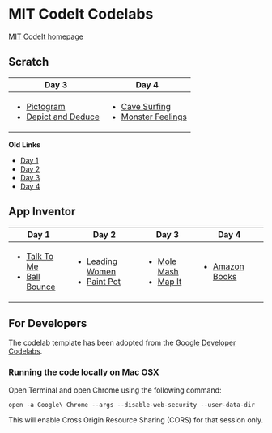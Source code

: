 # MIT CodeIt Codelabs
[MIT CodeIt homepage](http://codeit.mit.edu/)

## Scratch

| Day 3 | Day 4 |
| --- | --- |
| <ul><li>[Pictogram](https://mitcodeit.github.io/scratch/codelabs/pictogram/)</li><li>[Depict and Deduce](https://mitcodeit.github.io/scratch/codelabs/depict-and-deduce/)</li></ul> | <ul><li>[Cave Surfing](https://mitcodeit.github.io/scratch/codelabs/cave-surfing/)</li><li>[Monster Feelings](https://mitcodeit.github.io/scratch/codelabs/monster-feelings/)</li></ul>

**Old Links**
 - [Day 1](https://mitcodeit.github.io/scratch/day1/)
 - [Day 2](https://mitcodeit.github.io/scratch/day2/)
 - [Day 3](https://mitcodeit.github.io/scratch/day3/)
 - [Day 4](https://mitcodeit.github.io/scratch/day4/)

## App Inventor
| Day 1 | Day 2 | Day 3 | Day 4 |
| --- | --- | --- | --- |
| <ul><li>[Talk To Me](https://mitcodeit.github.io/appinventor/codelabs/talk-to-me/)</li><li>[Ball Bounce](https://mitcodeit.github.io/appinventor/codelabs/ball-bounce/)</li></ul> | <ul><li>[Leading Women](https://mitcodeit.github.io/appinventor/codelabs/leading-women/)</li><li>[Paint Pot](https://mitcodeit.github.io/appinventor/codelabs/paint-pot/)</li></ul> | <ul><li>[Mole Mash](https://mitcodeit.github.io/appinventor/codelabs/mole-mash/)</li><li>[Map It](https://mitcodeit.github.io/appinventor/codelabs/map-it/)</li></ul> | <ul><li>[Amazon Books](https://mitcodeit.github.io/appinventor/codelabs/amazon-books/)</li> |

## For Developers

The codelab template has been adopted from the [Google Developer Codelabs](https://codelabs.developers.google.com).

### Running the code locally on Mac OSX
Open Terminal and open Chrome using the following command:
```
open -a Google\ Chrome --args --disable-web-security --user-data-dir
```

This will enable Cross Origin Resource Sharing (CORS) for that session only.

